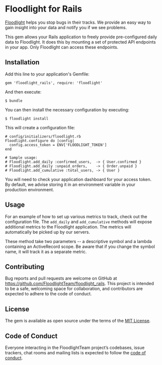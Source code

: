 # Floodlight for Rails

[Floodlight](https://www.floodlight.io) helps you stop bugs in their tracks. We provide an easy way to gain insight into your data and notify you if we see problems.

This gem allows your Rails application to freely provide pre-configured daily data to Floodlight. It does this by mounting a set of protected API endpoints in your app. Only Floodlight can access these endpoints.

## Installation

Add this line to your application's Gemfile:

    gem 'floodlight_rails', require: 'floodlight'

And then execute:

    $ bundle

You can then install the necessary configuration by executing:

    $ floodlight install

This will create a configuration file:

    # config/initializers/floodlight.rb
    Floodlight.configure do |config|
      config.access_token = ENV['FLOODLIGHT_TOKEN']
    end

    # Sample usage:
    # Floodlight.add_daily :confirmed_users,  -> { User.confirmed }
    # Floodlight.add_daily :unpaid_orders,    -> { Order.unpaid }
    # Floodlight.add_cumulative :total_users, -> { User }

You will need to check your application dashboard for your access token. By default, we advise storing it in an environment variable in your production environment.

## Usage

For an example of how to set up various metrics to track, check out the configuration file. The `add_daily` and `add_cumulative` methods will expose additional metrics to the Floodlight application. The metrics will automatically be picked up by our servers.

These method take two parameters -- a descriptive symbol and a lambda containing an ActiveRecord scope. Be aware that if you change the symbol name, it will track it as a separate metric.


## Contributing

Bug reports and pull requests are welcome on GitHub at https://github.com/FloodlightTeam/floodlight_rails. This project is intended to be a safe, welcoming space for collaboration, and contributors are expected to adhere to the code of conduct.

## License

The gem is available as open source under the terms of the [MIT License](https://opensource.org/licenses/MIT).

## Code of Conduct

Everyone interacting in the FloodlightTeam project’s codebases, issue trackers, chat rooms and mailing lists is expected to follow the [code of conduct](https://github.com/FloodlightTeam/floodlight_rails/blob/master/CODE_OF_CONDUCT.md).
